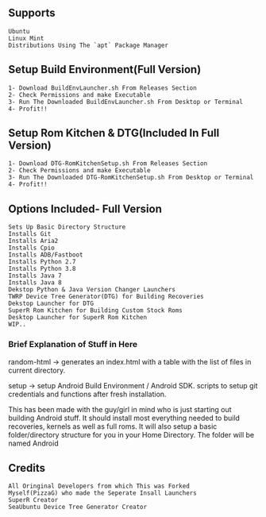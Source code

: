 ## Supports ##
```
Ubuntu
Linux Mint 
Distributions Using The `apt` Package Manager
```

## Setup Build Environment(Full Version) ##
```
1- Download BuildEnvLauncher.sh From Releases Section
2- Check Permissions and make Executable
3- Run The Downloaded BuildEnvLauncher.sh From Desktop or Terminal
4- Profit!!
```

## Setup Rom Kitchen & DTG(Included In Full Version) ##
```
1- Download DTG-RomKitchenSetup.sh From Releases Section
2- Check Permissions and make Executable
3- Run The Downloaded DTG-RomKitchenSetup.sh From Desktop or Terminal
4- Profit!!
```

## Options Included- Full Version ##
```
Sets Up Basic Directory Structure
Installs Git
Installs Aria2
Installs Cpio
Installs ADB/Fastboot
Installs Python 2.7
Installs Python 3.8
Installs Java 7
Installs Java 8
Dekstop Python & Java Version Changer Launchers
TWRP Device Tree Generator(DTG) for Building Recoveries
Dekstop Launcher for DTG
SuperR Rom Kitchen for Building Custom Stock Roms
Desktop Launcher for SuperR Rom Kitchen
WIP..
```

### Brief Explanation of Stuff in Here ##

random-html -> generates an index.html with a table with the list of files in current directory.

setup -> setup Android Build Environment / Android SDK. scripts to setup git credentials and functions after fresh installation.

This has been made with the guy/girl in mind who is just starting out building Android stuff.  It should install most everything needed to build recoveries, kernels as well as full roms.  It will also setup a basic folder/directory structure for you in your Home Directory.  The folder will be named Android

## Credits ##
```
All Oringinal Developers from which This was Forked
Myself(PizzaG) who made the Seperate Insall Launchers
SuperR Creator
SeaUbuntu Device Tree Generator Creator
```
